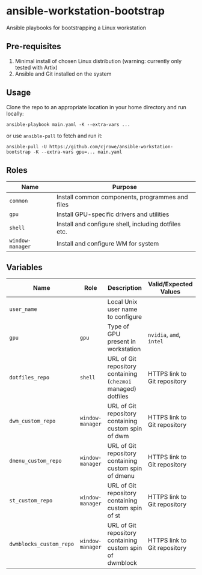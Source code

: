 # ansible-workstation-bootstrap
Ansible playbooks for bootstrapping a Linux workstation

## Pre-requisites

1. Minimal install of chosen Linux distribution (warning: currently only tested with Artix)
2. Ansible and Git installed on the system

## Usage

Clone the repo to an appropriate location in your home directory and run locally:

```shell
ansible-playbook main.yaml -K --extra-vars ...
```

or use `ansible-pull` to fetch and run it:

```shell
ansible-pull -U https://github.com/cjrowe/ansible-workstation-bootstrap -K --extra-vars gpu=... main.yaml
```

## Roles

| Name             | Purpose                                              |
|------------------|------------------------------------------------------|
| `common`         | Install common components, programmes and files      |
| `gpu`            | Install GPU-specific drivers and utilities           |
| `shell`          | Install and configure shell, including dotfiles etc. |
| `window-manager` | Install and configure WM for system                  |

## Variables

| Name                    | Role             | Description                                                   | Valid/Expected Values        |
|-------------------------|------------------|---------------------------------------------------------------|------------------------------|
| `user_name`             |                  | Local Unix user name to configure                             |                              |
| `gpu`                   | `gpu`            | Type of GPU present in workstation                            | `nvidia`, `amd`, `intel`     |
| `dotfiles_repo`         | `shell`          | URL of Git repository containing (`chezmoi` managed) dotfiles | HTTPS link to Git repository |
| `dwm_custom_repo`       | `window-manager` | URL of Git repository containing custom spin of dwm           | HTTPS link to Git repository |
| `dmenu_custom_repo`     | `window-manager` | URL of Git repository containing custom spin of dmenu         | HTTPS link to Git repository |
| `st_custom_repo`        | `window-manager` | URL of Git repository containing custom spin of st            | HTTPS link to Git repository |
| `dwmblocks_custom_repo` | `window-manager` | URL of Git repository containing custom spin of dwmblock      | HTTPS link to Git repository |
